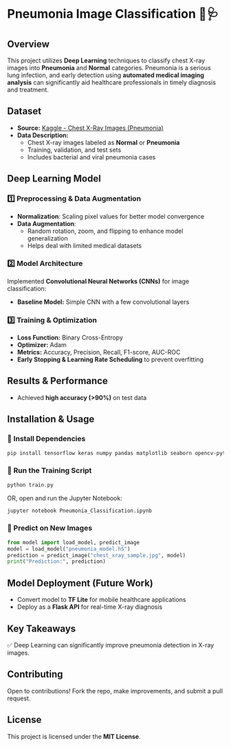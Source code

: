 # **Pneumonia Image Classification 🏥🩺**  

## **Overview**  
This project utilizes **Deep Learning** techniques to classify chest X-ray images into **Pneumonia** and **Normal** categories. Pneumonia is a serious lung infection, and early detection using **automated medical imaging analysis** can significantly aid healthcare professionals in timely diagnosis and treatment.  

## **Dataset**  
- **Source:** [Kaggle - Chest X-Ray Images (Pneumonia)](https://www.kaggle.com/datasets/paultimothymooney/chest-xray-pneumonia)  
- **Data Description:**  
  - Chest X-ray images labeled as **Normal** or **Pneumonia**  
  - Training, validation, and test sets  
  - Includes bacterial and viral pneumonia cases  

## **Deep Learning Model**  
### **1️⃣ Preprocessing & Data Augmentation**  
- **Normalization**: Scaling pixel values for better model convergence  
- **Data Augmentation**:  
  - Random rotation, zoom, and flipping to enhance model generalization  
  - Helps deal with limited medical datasets  

### **2️⃣ Model Architecture**  
Implemented **Convolutional Neural Networks (CNNs)** for image classification:  
- **Baseline Model:** Simple CNN with a few convolutional layers   

### **3️⃣ Training & Optimization**  
- **Loss Function:** Binary Cross-Entropy  
- **Optimizer:** Adam  
- **Metrics:** Accuracy, Precision, Recall, F1-score, AUC-ROC  
- **Early Stopping & Learning Rate Scheduling** to prevent overfitting  

## **Results & Performance**  
- Achieved **high accuracy (>90%)** on test data  

## **Installation & Usage**  
### **🔹 Install Dependencies**  
```bash
pip install tensorflow keras numpy pandas matplotlib seaborn opencv-python
```

### **🔹 Run the Training Script**  
```bash
python train.py
```
OR, open and run the Jupyter Notebook:  
```bash
jupyter notebook Pneumonia_Classification.ipynb
```

### **🔹 Predict on New Images**  
```python
from model import load_model, predict_image
model = load_model("pneumonia_model.h5")
prediction = predict_image("chest_xray_sample.jpg", model)
print("Prediction:", prediction)
```

## **Model Deployment (Future Work)**  
- Convert model to **TF Lite** for mobile healthcare applications  
- Deploy as a **Flask API** for real-time X-ray diagnosis  

## **Key Takeaways**  
✅ Deep Learning can significantly improve pneumonia detection in X-ray images.   

## **Contributing**  
Open to contributions! Fork the repo, make improvements, and submit a pull request.  

## **License**  
This project is licensed under the **MIT License**.  

